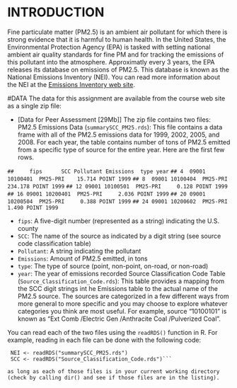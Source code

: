 # INTRODUCTION
Fine particulate matter (PM2.5) is an ambient air pollutant for which there is strong evidence that it is harmful to human health. In the United States, the Environmental Protection Agency (EPA) is tasked with setting national ambient air quality standards for fine PM and for tracking the emissions of this pollutant into the atmosphere. Approximatly every 3 years, the EPA releases its database on emissions of PM2.5. This database is known as the National Emissions Inventory (NEI). You can read more information about the NEI at the [ Emissions Inventory web site](https://www3.epa.gov/ttn/chief/eiinformation.html).

#DATA
The data for this assignment are available from the course web site as a single zip file:
* [Data for Peer Assessment [29Mb]]
The zip file contains two files:
PM2.5 Emissions Data (`summarySCC_PM25.rds`): This file contains a data frame with all of the PM2.5 emissions data for 1999, 2002, 2005, and 2008. For each year, the table contains number of tons of PM2.5 emitted from a specific type of source for the entire year. Here are the first few rows.

`##     fips      SCC Pollutant Emissions  type year`
`## 4  09001 10100401  PM25-PRI    15.714 POINT 1999`
`## 8  09001 10100404  PM25-PRI   234.178 POINT 1999`
`## 12 09001 10100501  PM25-PRI     0.128 POINT 1999`
`## 16 09001 10200401  PM25-PRI     2.036 POINT 1999`
`## 20 09001 10200504  PM25-PRI     0.388 POINT 1999`
`## 24 09001 10200602  PM25-PRI     1.490 POINT 1999`

* `fips`: A five-digit number (represented as a string) indicating the U.S. county
* `SCC`: The name of the source as indicated by a digit string (see source code classification table)
* `Pollutant`: A string indicating the pollutant
* `Emissions`: Amount of PM2.5 emitted, in tons
* `type`: The type of source (point, non-point, on-road, or non-road)
* `year`: The year of emissions recorded
Source Classification Code Table (`Source_Classification_Code.rds`): This table provides a mapping from the SCC digit strings int he Emissions table to the actual name of the PM2.5 source. The sources are categorized in a few different ways from more general to more specific and you may choose to explore whatever categories you think are most useful. For example, source “10100101” is known as “Ext Comb /Electric Gen /Anthracite Coal /Pulverized Coal”.

You can read each of the two files using the `readRDS()` function in R. For example, reading in each file can be done with the following code:

```## This first line will likely take a few seconds. Be patient!
 NEI <- readRDS("summarySCC_PM25.rds")
 SCC <- readRDS("Source_Classification_Code.rds")```

as long as each of those files is in your current working directory (check by calling dir() and see if those files are in the listing).
